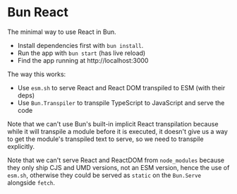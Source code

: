 # Bun React

The minimal way to use React in Bun.

- Install dependencies first with `bun install`.
- Run the app with `bun start` (has live reload)
- Find the app running at http://localhost:3000

The way this works:

- Use `esm.sh` to serve React and React DOM transpiled to ESM (with their deps)
- Use `Bun.Transpiler` to transpile TypeScript to JavaScript and serve the code

Note that we can't use Bun's built-in implicit React transpilation because while
it will transpile a module before it is executed, it doesn't give us a way to
get the module's transpiled text to serve, so we need to transpile explicitly.

Note that we can't serve React and ReactDOM from `node_modules` because they
only ship CJS and UMD versions, not an ESM version, hence the use of `esm.sh`,
otherwise they could be served as `static` on the `Bun.Serve` alongside `fetch`.
